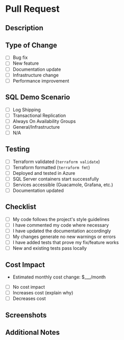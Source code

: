 # Pull Request

## Description
<!-- Provide a brief description of your changes -->

## Type of Change
- [ ] Bug fix
- [ ] New feature
- [ ] Documentation update
- [ ] Infrastructure change
- [ ] Performance improvement

## SQL Demo Scenario
- [ ] Log Shipping
- [ ] Transactional Replication  
- [ ] Always On Availability Groups
- [ ] General/Infrastructure
- [ ] N/A

## Testing
<!-- Describe the tests you ran to verify your changes -->

- [ ] Terraform validated (`terraform validate`)
- [ ] Terraform formatted (`terraform fmt`)
- [ ] Deployed and tested in Azure
- [ ] SQL Server containers start successfully
- [ ] Services accessible (Guacamole, Grafana, etc.)
- [ ] Documentation updated

## Checklist
- [ ] My code follows the project's style guidelines
- [ ] I have commented my code where necessary
- [ ] I have updated the documentation accordingly
- [ ] My changes generate no new warnings or errors
- [ ] I have added tests that prove my fix/feature works
- [ ] New and existing tests pass locally

## Cost Impact
<!-- Describe any changes to Azure resource costs -->

- Estimated monthly cost change: $___/month
- [ ] No cost impact
- [ ] Increases cost (explain why)
- [ ] Decreases cost

## Screenshots
<!-- If applicable, add screenshots to help explain your changes -->

## Additional Notes
<!-- Add any other context about the PR here -->

